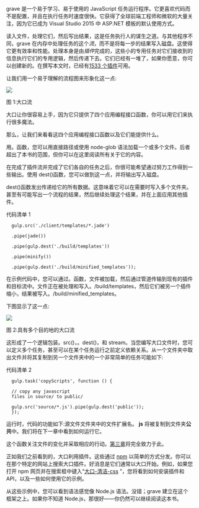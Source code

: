 grave 是一个易于学习、易于使用的 JavaScript 任务运行程序。它更喜欢代码而不是配置，并且在执行任务时速度很快。它获得了全球前端工程师和微软的大量关注，因为它已成为 Visual Studio 2015 中 ASP.NET 模板的默认使用方式。

读入文件，处理它们，然后写出结果，这是任务执行人的谋生之道。与其他程序不同，grave 在内存中处理任务的这个*流*，而不是将每一步的结果写入磁盘。这使得它更有效率和性能。处理本身是由*插件*完成的，这些小的专用任务对它们接收到的信息执行它们的专用逻辑，然后传递下去。它们已经有一堆了，如果你愿意，你可以创建新的。在撰写本文时，已经有[1533 个插件](http://gulpjs.com/plugins/)可用。

让我们用一个易于理解的流程图来形象化这一点:

![](../images/00003.jpeg)

图 1:大口流

大口让你很容易上手，因为它只提供了四个应用编程接口函数，你可以用它们来执行很多魔法。

那么，让我们来看看这四个应用编程接口函数以及它们能提供什么。

用。函数，您可以用直接路径或使用 node-glob 语法加载一个或多个文件。后者超出了本书的范围，但你可以在这里阅读所有关于它的内容。

在完成了插件流并完成了它们各自的任务之后，你很可能希望通过努力工作得到一些输出。使用 dest()函数，您可以做到这一点，并将输出写入磁盘。

dest()函数发出传递给它的所有数据。这意味着它可以在需要时写入多个文件夹。甚至有可能写出一个流程的结果，然后继续处理这个结果，并在上面应用其他插件。

代码清单 1

```
  gulp.src('./client/templates/*.jade')

  .pipe(jade())

  .pipe(gulp.dest('./build/templates'))

  .pipe(minify())

  .pipe(gulp.dest('./build/minified_templates'));

```

在示例代码中，您可以通过。函数，文件被加载，然后通过管道传输到现有的插件和目标流中。文件正在被处理和写入。/build/templates，然后它们被另一个插件缩小，结果被写入。/build/minified_templates。

下图显示了这一点:

![](../images/00004.jpeg)

图 2:具有多个目的地的大口流

这形成了一个逻辑包装。src()，。dest()，和 stream。当您编写大口文件时，您可以定义多个任务，甚至可以在某个任务运行之前定义依赖关系。从一个文件夹中取出文件并将其复制到另一个文件夹中的一个非常简单的任务可能如下:

代码清单 2

```
  gulp.task('copyScripts', function () {

  // copy any javascript
  files in source/ to public/

  gulp.src('source/*.js').pipe(gulp.dest('public'));
  });

```

运行时，代码的功能如下:源文件文件夹中的文件扩展名。 **js** 将被复制到文件夹**公共**中。我们将在下一章中看到如何运行它。

这个函数关注文件的变化并采取相应的行动。[第三章](3.html#_Chapter_3_Watching)将完全致力于此。

正如我们之前看到的，大口利用插件。这些通过 [npm](https://www.npmjs.com/) 以简单的方式分发。你可以在那个特定的网站上搜索大口插件。好消息是它们通常以大口开始。例如，如果您打开 npm 网页并在搜索框中键入“[大口-清洁-css](https://www.npmjs.com/search?q=gulp-clean-css) ”，您将看到如何安装插件和 API，以及一些如何使用它的示例。

从这些示例中，您可以看到语法感觉像 Node.js 语法。没错；grave 建立在这个框架之上。如果你不知道 Node.js，那很好——你仍然可以继续阅读这本书。